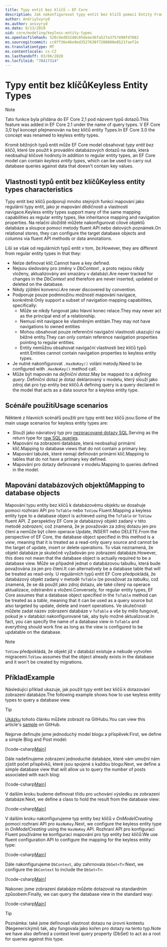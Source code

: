 ```yaml
---
title: Typy entit bez klíčů – EF Core
description: Jak nakonfigurovat typy entit bez klíčů pomocí Entity Framework Core
author: AndriySvyryd
ms.author: ansvyryd
ms.date: 9/13/2019
uid: core/modeling/keyless-entity-types
ms.openlocfilehash: 520c9ed93240c05deee36fa527a3757490fd7082
ms.sourcegitcommit: cc0ff36e46e9ed3527638f7208000e8521faef2e
ms.translationtype: MT
ms.contentlocale: cs-CZ
ms.lasthandoff: 03/06/2020
ms.locfileid: "78417314"
---
```

# <a name="keyless-entity-types"></a><span data-ttu-id="ce1b2-103">Typy entit bez klíčů</span><span class="sxs-lookup"><span data-stu-id="ce1b2-103">Keyless Entity Types</span></span>

> [!NOTE]
> <span data-ttu-id="ce1b2-104">Tato funkce byla přidána do EF Core 2,1 pod názvem typů dotazů.</span><span class="sxs-lookup"><span data-stu-id="ce1b2-104">This feature was added in EF Core 2.1 under the name of query types.</span></span> <span data-ttu-id="ce1b2-105">V EF Core 3,0 byl koncept přejmenován na bez klíčů entity Types.</span><span class="sxs-lookup"><span data-stu-id="ce1b2-105">In EF Core 3.0 the concept was renamed to keyless entity types.</span></span>

<span data-ttu-id="ce1b2-106">Kromě běžných typů entit může EF Core model obsahovat _typy entit bez klíčů_, které lze použít k provádění databázových dotazů na data, která neobsahují klíčové hodnoty.</span><span class="sxs-lookup"><span data-stu-id="ce1b2-106">In addition to regular entity types, an EF Core model can contain _keyless entity types_, which can be used to carry out database queries against data that doesn't contain key values.</span></span>

## <a name="keyless-entity-types-characteristics"></a><span data-ttu-id="ce1b2-107">Vlastnosti typů entit bez klíčů</span><span class="sxs-lookup"><span data-stu-id="ce1b2-107">Keyless entity types characteristics</span></span>

<span data-ttu-id="ce1b2-108">Typy entit bez klíčů podporují mnoho stejných funkcí mapování jako regulární typy entit, jako je mapování dědičnosti a vlastnosti navigace.</span><span class="sxs-lookup"><span data-stu-id="ce1b2-108">Keyless entity types support many of the same mapping capabilities as regular entity types, like inheritance mapping and navigation properties.</span></span> <span data-ttu-id="ce1b2-109">Na relační úložiště můžete nakonfigurovat cílové objektů databáze a sloupce pomocí metody fluent API nebo datových poznámek.</span><span class="sxs-lookup"><span data-stu-id="ce1b2-109">On relational stores, they can configure the target database objects and columns via fluent API methods or data annotations.</span></span>

<span data-ttu-id="ce1b2-110">Liší se však od regulárních typů entit v tom, že:</span><span class="sxs-lookup"><span data-stu-id="ce1b2-110">However, they are different from regular entity types in that they:</span></span>

- <span data-ttu-id="ce1b2-111">Nelze definovat klíč.</span><span class="sxs-lookup"><span data-stu-id="ce1b2-111">Cannot have a key defined.</span></span>
- <span data-ttu-id="ce1b2-112">Nejsou sledovány pro změny v _DbContext_ , a proto nejsou nikdy vloženy, aktualizovány ani smazány v databázi.</span><span class="sxs-lookup"><span data-stu-id="ce1b2-112">Are never tracked for changes in the _DbContext_ and therefore are never inserted, updated or deleted on the database.</span></span>
- <span data-ttu-id="ce1b2-113">Nikdy zjištění konvencí.</span><span class="sxs-lookup"><span data-stu-id="ce1b2-113">Are never discovered by convention.</span></span>
- <span data-ttu-id="ce1b2-114">Podporuje pouze podmnožinu možností mapování navigace, konkrétně:</span><span class="sxs-lookup"><span data-stu-id="ce1b2-114">Only support a subset of navigation mapping capabilities, specifically:</span></span>
  - <span data-ttu-id="ce1b2-115">Může se nikdy fungovat jako hlavní konec relace.</span><span class="sxs-lookup"><span data-stu-id="ce1b2-115">They may never act as the principal end of a relationship.</span></span>
  - <span data-ttu-id="ce1b2-116">Nemusí mít navigace ke vlastněným entitám.</span><span class="sxs-lookup"><span data-stu-id="ce1b2-116">They may not have navigations to owned entities</span></span>
  - <span data-ttu-id="ce1b2-117">Mohou obsahovat pouze referenční navigační vlastnosti ukazující na běžné entity.</span><span class="sxs-lookup"><span data-stu-id="ce1b2-117">They can only contain reference navigation properties pointing to regular entities.</span></span>
  - <span data-ttu-id="ce1b2-118">Entity nemůžou obsahovat navigační vlastnosti bez klíčů typů entit.</span><span class="sxs-lookup"><span data-stu-id="ce1b2-118">Entities cannot contain navigation properties to keyless entity types.</span></span>
- <span data-ttu-id="ce1b2-119">Je nutné nakonfigurovat `.HasNoKey()` volání metody.</span><span class="sxs-lookup"><span data-stu-id="ce1b2-119">Need to be configured with `.HasNoKey()` method call.</span></span>
- <span data-ttu-id="ce1b2-120">Může být mapován na _definiční dotaz_.</span><span class="sxs-lookup"><span data-stu-id="ce1b2-120">May be mapped to a _defining query_.</span></span> <span data-ttu-id="ce1b2-121">Definiční dotaz je dotaz deklarovaný v modelu, který slouží jako zdroj dat pro typ entity bez klíčů.</span><span class="sxs-lookup"><span data-stu-id="ce1b2-121">A defining query is a query declared in the model that acts as a data source for a keyless entity type.</span></span>

## <a name="usage-scenarios"></a><span data-ttu-id="ce1b2-122">Scénáře použití</span><span class="sxs-lookup"><span data-stu-id="ce1b2-122">Usage scenarios</span></span>

<span data-ttu-id="ce1b2-123">Některé z hlavních scénářů použití pro typy entit bez klíčů jsou:</span><span class="sxs-lookup"><span data-stu-id="ce1b2-123">Some of the main usage scenarios for keyless entity types are:</span></span>

- <span data-ttu-id="ce1b2-124">Slouží jako návratový typ pro [nezpracované dotazy SQL](xref:core/querying/raw-sql).</span><span class="sxs-lookup"><span data-stu-id="ce1b2-124">Serving as the return type for [raw SQL queries](xref:core/querying/raw-sql).</span></span>
- <span data-ttu-id="ce1b2-125">Mapování na zobrazení databáze, která neobsahují primární klíč.</span><span class="sxs-lookup"><span data-stu-id="ce1b2-125">Mapping to database views that do not contain a primary key.</span></span>
- <span data-ttu-id="ce1b2-126">Mapování tabulek, které nemají definován primární klíč.</span><span class="sxs-lookup"><span data-stu-id="ce1b2-126">Mapping to tables that do not have a primary key defined.</span></span>
- <span data-ttu-id="ce1b2-127">Mapování pro dotazy definované v modelu.</span><span class="sxs-lookup"><span data-stu-id="ce1b2-127">Mapping to queries defined in the model.</span></span>

## <a name="mapping-to-database-objects"></a><span data-ttu-id="ce1b2-128">Mapování databázových objektů</span><span class="sxs-lookup"><span data-stu-id="ce1b2-128">Mapping to database objects</span></span>

<span data-ttu-id="ce1b2-129">Mapování typu entity bez klíčů k databázovému objektu se dosahuje pomocí rozhraní API pro `ToTable` nebo `ToView` Fluent.</span><span class="sxs-lookup"><span data-stu-id="ce1b2-129">Mapping a keyless entity type to a database object is achieved using the `ToTable` or `ToView` fluent API.</span></span> <span data-ttu-id="ce1b2-130">Z perspektivy EF Core je databázový objekt zadaný v této metodě _zobrazení_, což znamená, že je považován za zdroj dotazu jen pro čtení a nemůže být cílem operace Update, INSERT nebo DELETE.</span><span class="sxs-lookup"><span data-stu-id="ce1b2-130">From the perspective of EF Core, the database object specified in this method is a _view_, meaning that it is treated as a read-only query source and cannot be the target of update, insert or delete operations.</span></span> <span data-ttu-id="ce1b2-131">To však neznamená, že objekt databáze je skutečně vyžadován pro zobrazení databáze.</span><span class="sxs-lookup"><span data-stu-id="ce1b2-131">However, this does not mean that the database object is actually required to be a database view.</span></span> <span data-ttu-id="ce1b2-132">Může se případně jednat o databázovou tabulku, která bude považována za jen pro čtení.</span><span class="sxs-lookup"><span data-stu-id="ce1b2-132">It can alternatively be a database table that will be treated as read-only.</span></span> <span data-ttu-id="ce1b2-133">U regulárních typů entit EF Core předpokládá, že databázový objekt zadaný v metodě `ToTable` lze považovat za _tabulku_, což znamená, že se dá použít jako zdroj dotazu, ale také cílený na operace aktualizace, odstranění a vložení.</span><span class="sxs-lookup"><span data-stu-id="ce1b2-133">Conversely, for regular entity types, EF Core assumes that a database object specified in the `ToTable` method can be treated as a _table_, meaning that it can be used as a query source but also targeted by update, delete and insert operations.</span></span> <span data-ttu-id="ce1b2-134">Ve skutečnosti můžete zadat název zobrazení databáze v `ToTable` a vše by mělo fungovat, pokud je v databázi nakonfigurované tak, aby bylo možné aktualizovat.</span><span class="sxs-lookup"><span data-stu-id="ce1b2-134">In fact, you can specify the name of a database view in `ToTable` and everything should work fine as long as the view is configured to be updatable on the database.</span></span>

> [!NOTE]
> <span data-ttu-id="ce1b2-135">`ToView` předpokládá, že objekt již v databázi existuje a nebude vytvořen migracemi.</span><span class="sxs-lookup"><span data-stu-id="ce1b2-135">`ToView` assumes that the object already exists in the database and it won't be created by migrations.</span></span>

## <a name="example"></a><span data-ttu-id="ce1b2-136">Příklad</span><span class="sxs-lookup"><span data-stu-id="ce1b2-136">Example</span></span>

<span data-ttu-id="ce1b2-137">Následující příklad ukazuje, jak použít typy entit bez klíčů k dotazování zobrazení databáze.</span><span class="sxs-lookup"><span data-stu-id="ce1b2-137">The following example shows how to use keyless entity types to query a database view.</span></span>

> [!TIP]
> <span data-ttu-id="ce1b2-138">[Ukázku](https://github.com/dotnet/EntityFramework.Docs/tree/master/samples/core/KeylessEntityTypes) tohoto článku můžete zobrazit na GitHubu.</span><span class="sxs-lookup"><span data-stu-id="ce1b2-138">You can view this article's [sample](https://github.com/dotnet/EntityFramework.Docs/tree/master/samples/core/KeylessEntityTypes) on GitHub.</span></span>

<span data-ttu-id="ce1b2-139">Nejprve definujte jsme jednoduchý model blogu a příspěvek:</span><span class="sxs-lookup"><span data-stu-id="ce1b2-139">First, we define a simple Blog and Post model:</span></span>

[!code-csharp[Main](../../../samples/core/KeylessEntityTypes/Program.cs#Entities)]

<span data-ttu-id="ce1b2-140">Dále nadefinujeme zobrazení jednoduché databáze, které vám umožní nám zjistit počet příspěvků, které jsou spojené s každou blogu:</span><span class="sxs-lookup"><span data-stu-id="ce1b2-140">Next, we define a simple database view that will allow us to query the number of posts associated with each blog:</span></span>

[!code-csharp[Main](../../../samples/core/KeylessEntityTypes/Program.cs#View)]

<span data-ttu-id="ce1b2-141">V dalším kroku budeme definovat třídu pro uchování výsledku ze zobrazení databáze:</span><span class="sxs-lookup"><span data-stu-id="ce1b2-141">Next, we define a class to hold the result from the database view:</span></span>

[!code-csharp[Main](../../../samples/core/KeylessEntityTypes/Program.cs#KeylessEntityType)]

<span data-ttu-id="ce1b2-142">V dalším kroku nakonfigurujeme typ entity bez klíčů v _OnModelCreating_ pomocí rozhraní API pro `HasNoKey`.</span><span class="sxs-lookup"><span data-stu-id="ce1b2-142">Next, we configure the keyless entity type in _OnModelCreating_ using the `HasNoKey` API.</span></span>
<span data-ttu-id="ce1b2-143">Rozhraní API pro konfiguraci Fluent používáme ke konfiguraci mapování pro typ entity bez klíčů:</span><span class="sxs-lookup"><span data-stu-id="ce1b2-143">We use fluent configuration API to configure the mapping for the keyless entity type:</span></span>

[!code-csharp[Main](../../../samples/core/KeylessEntityTypes/Program.cs#Configuration)]

<span data-ttu-id="ce1b2-144">Dále nakonfigurujeme `DbContext`, aby zahrnovala `DbSet<T>`:</span><span class="sxs-lookup"><span data-stu-id="ce1b2-144">Next, we configure the `DbContext` to include the `DbSet<T>`:</span></span>

[!code-csharp[Main](../../../samples/core/KeylessEntityTypes/Program.cs#DbSet)]

<span data-ttu-id="ce1b2-145">Nakonec jsme zobrazení databáze můžete dotazovat na standardním způsobem:</span><span class="sxs-lookup"><span data-stu-id="ce1b2-145">Finally, we can query the database view in the standard way:</span></span>

[!code-csharp[Main](../../../samples/core/KeylessEntityTypes/Program.cs#Query)]

> [!TIP]
> <span data-ttu-id="ce1b2-146">Poznámka: také jsme definovali vlastnost dotazu na úrovni kontextu (Negenerickými) tak, aby fungovala jako kořen pro dotazy na tento typ.</span><span class="sxs-lookup"><span data-stu-id="ce1b2-146">Note we have also defined a context level query property (DbSet) to act as a root for queries against this type.</span></span>
